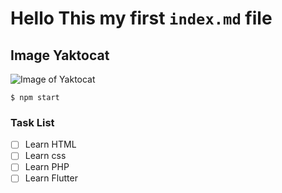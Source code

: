 # Hello This my first `index.md` file

## Image Yaktocat
![Image of Yaktocat](https://octodex.github.com/images/yaktocat.png)

```
$ npm start
```

### Task List
- [ ] Learn HTML
- [ ] Learn css
- [ ] Learn PHP
- [ ] Learn Flutter
